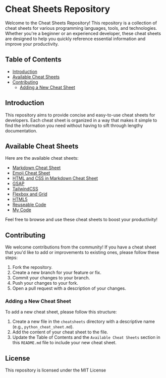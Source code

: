 # Cheat Sheets Repository

Welcome to the Cheat Sheets Repository! This repository is a collection of cheat sheets for various programming languages, tools, and technologies. Whether you're a beginner or an experienced developer, these cheat sheets are designed to help you quickly reference essential information and improve your productivity.

## Table of Contents

- [Introduction](#introduction)
- [Available Cheat Sheets](#available-cheat-sheets)
- [Contributing](#contributing)
  - [Adding a New Cheat Sheet](#adding-a-new-cheat-sheet)

## Introduction

This repository aims to provide concise and easy-to-use cheat sheets for developers. Each cheat sheet is organized in a way that makes it simple to find the information you need without having to sift through lengthy documentation.

## Available Cheat Sheets

Here are the available cheat sheets:

- [Markdown Cheat Sheet](Markdown-CheatSheet.md)
- [Emoji Cheat Sheet](emoji-cheatsheet-2.md)
- [HTML and CSS in Markdown Cheat Sheet](Markdown-CheatSheet.md)
- [GSAP](cheatsheets/GSAP.md)
- [TailwindCSS](tailwind.md)
- [Flexbox and Grid](flexbox-grid.md)
- [HTML5](html5.md)
- [Reuseable Code](commoncode.md)
- [My Code](mycode.md)

Feel free to browse and use these cheat sheets to boost your productivity!

## Contributing

We welcome contributions from the community! If you have a cheat sheet that you'd like to add or improvements to existing ones, please follow these steps:

1. Fork the repository.
2. Create a new branch for your feature or fix.
3. Commit your changes to your branch.
4. Push your changes to your fork.
5. Open a pull request with a description of your changes.

### Adding a New Cheat Sheet

To add a new cheat sheet, please follow this structure:

1. Create a new file in the `cheatsheets` directory with a descriptive name (e.g., `python_cheat_sheet.md`).
2. Add the content of your cheat sheet to the file.
3. Update the Table of Contents and the `Available Cheat Sheets` section in this `README.md` file to include your new cheat sheet.

## License

This repository is licensed under the MIT License
